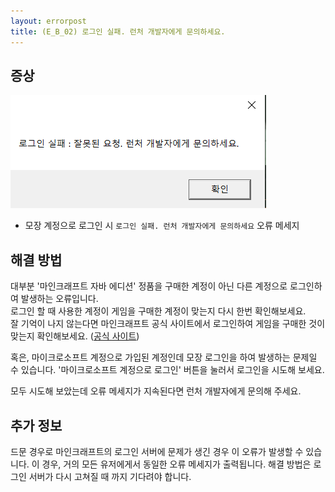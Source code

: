 ```yaml
---
layout: errorpost
title: (E_B_02) 로그인 실패. 런처 개발자에게 문의하세요.
---
```


## 증상

![](/assets/E_B_02_01.png)

- 모장 계정으로 로그인 시 `로그인 실패. 런처 개발자에게 문의하세요` 오류 메세지

## 해결 방법

대부분 '마인크래프트 자바 에디션' 정품을 구매한 계정이 아닌 다른 계정으로 로그인하여 발생하는 오류입니다.  
로그인 할 때 사용한 계정이 게임을 구매한 계정이 맞는지 다시 한번 확인해보세요.  
잘 기억이 나지 않는다면 마인크래프트 공식 사이트에서 로그인하여 게임을 구매한 것이 맞는지 확인해보세요.  ([공식 사이트](https://minecraft.net))

혹은, 마이크로소프트 계정으로 가입된 계정인데 모장 로그인을 하여 발생하는 문제일 수 있습니다. '마이크로소프트 계정으로 로그인' 버튼을 눌러서 로그인을 시도해 보세요. 

모두 시도해 보았는데 오류 메세지가 지속된다면 런처 개발자에게 문의해 주세요. 

## 추가 정보

드문 경우로 마인크래프트의 로그인 서버에 문제가 생긴 경우 이 오류가 발생할 수 있습니다. 이 경우, 거의 모든 유저에게서 동일한 오류 메세지가 출력됩니다. 해결 방법은 로그인 서버가 다시 고쳐질 때 까지 기다려야 합니다. 